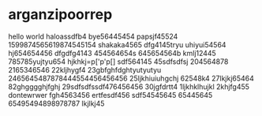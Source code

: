 # arganzipoorrep
hello world
haloassdfb4
bye56445454
papsjf45524
1599874565619874545154
shakaka4565
dfg4145tryu
uhiyui54564
hj654654456
dfgdfg4143
454564654s
645654564b
kmlj12445
785785yujtyu654
hjkhkj=p['p'p[]
sdf564145
45sdfsdfsj
204564878
2165346546
22kljhygf4
23gbfghfdghtyutyutyu
2465645487878444554456456456
25ljkhiuiuhgchj
62548k4
27lkjkj65464
82ghgggghjfghj
29sdfsdfssdf476456456
30jgfdrtt4
1ljkhklhujkl
2khjfg455
dontewrwer
fgh4563456
ertfesdf456
sdf54545645
65445645
65495494898978787
lkjlkj45

